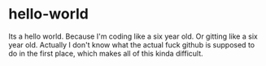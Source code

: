 # hello-world
Its a hello world.  Because I'm coding like a six year old.  Or gitting like a six year old.  Actually I don't know
what the actual fuck github is supposed to do in the first place, which makes all of this kinda difficult.
